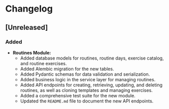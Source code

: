 # Changelog

## [Unreleased]

### Added

-   **Routines Module:**
    -   Added database models for routines, routine days, exercise catalog, and routine exercises.
    -   Added Alembic migration for the new tables.
    -   Added Pydantic schemas for data validation and serialization.
    -   Added business logic in the service layer for managing routines.
    -   Added API endpoints for creating, retrieving, updating, and deleting routines, as well as cloning templates and managing exercises.
    -   Added a comprehensive test suite for the new module.
    -   Updated the `README.md` file to document the new API endpoints.